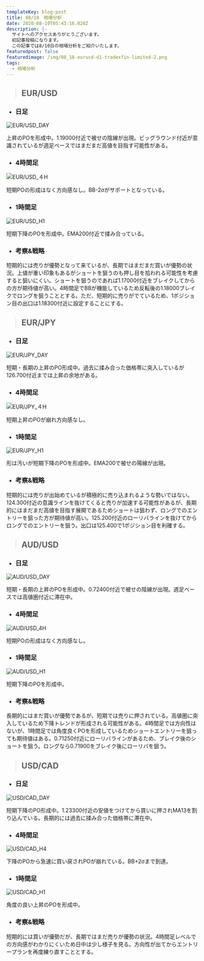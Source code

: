 ```yaml
---
templateKey: blog-post
title: 08/10　相場分析
date: 2020-08-10T05:43:16.828Z
description: |-
  サイトへのアクセスありがとうございます。
  初記事投稿になります。
  この記事では8/10日の相場分析をご紹介いたします。
featuredpost: false
featuredimage: /img/08_10-eurusd-d1-tradexfin-limited-2.png
tags:
  - 相場分析
---
```

> ## EUR/USD

* ### 日足

![EUR/USD_DAY](/img/08_10-eurusd-d1-tradexfin-limited-2.png "EUR/USD_DAY")

上昇のPOを形成中。1.19000付近で被せの陰線が出現。ビッグラウンド付近が意識されているが週足ベースではまだまだ高値を目指す可能性がある。

* ### 4時間足

![EUR/USD_４H](/img/08_10-eurusd-h4-tradexfin-limited.png "EUR/USD_４H")

短期POの形成はなく方向感なし。BB-2σがサポートとなっている。

* ### 1時間足

![EUR/USD_H1](/img/08_10-eurusd-h1-tradexfin-limited.png "EUR/USD_H1")

短期下降のPOを形成中。EMA200付近で揉み合っている。

* ### 考察&戦略

短期的には売りが優勢となって来ているが、長期ではまだまだ買いが優勢の状況。上値が重い印象もあるがショートを狙うのも押し目を拾われる可能性を考慮すると狙いにくい。ショートを狙うのであれば1.17000付近をブレイクしてからの方が期待値が高い。4時間足でBBが機能しているため反転後の1.18000ブレイクでロングを狙うこととする。ただ、短期的に売りがでているため、1ポジション目の出口は1.18300付近に設定することにする。





> ## EUR/JPY

* ### 日足

![EUR/JPY_DAY](/img/08_10-eurjpy-d1-tradexfin-limited.png)

短期・長期の上昇のPO形成中。過去に揉み合った価格帯に突入しているが126.700付近までは上昇の余地がある。

* ### 4時間足

![EUR/JPY_４H](/img/08_10-eurjpy-h4-tradexfin-limited.png)

短期上昇のPOが崩れ方向感なし。

* ### 1時間足

![EUR/JPY_H1](/img/08_10-eurjpy-h1-tradexfin-limited.png)

形は汚いが短期下降のPOを形成中。EMA200で被せの陽線が出現。

* ### 考察&戦略

短期的には売りが出始めているが積極的に売り込まれるような勢いではない。124.300付近の意識ラインを抜けてくると売りが加速する可能性があるが、長期的にはまだまだ高値を目指す展開であるためショートは狙わず、ロングでのエントリーを狙った方が期待値が高い。125.200付近のローリバラインを抜けてからロングでのエントリーを狙う。出口は125.400で1ポジション目を利確する。





> ## AUD/USD

* ### 日足

![AUD/USD_DAY](/img/08_10-audusd-d1-tradexfin-limited.png)

短期・長期の上昇のPOを形成中。0.72400付近で被せの陰線が出現。週足ベースでは高値圏付近に滞在中。

* ### 4時間足

![AUD/USD_4H](/img/08_10-audusd-h4-tradexfin-limited.png)

短期POの形成はなく方向感なし。

* ### 1時間足

![AUD/USD_H1](/img/08_10-audusd-h1-tradexfin-limited.png)

短期下降のPOを形成中。

* ### 考察&戦略

長期的にはまだ買いが優勢であるが、短期では売りに押されている。高値圏に突入しているため下降トレンドが形成される可能性がある。4時間足では方向性はないが、1時間足では角度良くPOを形成しているためショートエントリーを狙っても期待値はある。0.71250付近にローリバラインがあるため、ブレイク後のショートを狙う。ロングなら0.71900をブレイク後にローリバを狙う。





> ## USD/CAD

* ### 日足

![USD/CAD_DAY](/img/08_10-usdcad-d1-tradexfin-limited-2.png)

短期下降のPO形成中。1.23300付近の安値をつけてから買いに押されMA13を割り込んでいる。長期的には過去に揉み合った価格帯に滞在中。

* ### 4時間足

![USD/CAD_H4](/img/08_10-usdcad-h4-tradexfin-limited-2.png)

下降のPOから急速に買い戻されPOが崩れている。BB+2σまで到達。

* ### 1時間足

![USD/CAD_H1](/img/08_10-usdcad-h1-tradexfin-limited-2.png)

角度の良い上昇のPOを形成中。

* ### 考察&戦略

短期的には買いが優勢だが、長期ではまだ売りが優勢の状況。4時間足レベルでの方向感がわかりにくいため日中は少し様子を見る。方向性が出てからエントリープランを再度練り直すこととする。